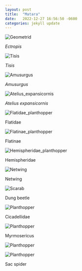 ```yaml
---
layout: post
title:  "Matara"
date:   2022-12-27 16:56:50 -0600
categories: jekyll update
---
```




![Geometrid](/assets/Salgala/Geometrid.jpg)

_Ectropis_

![Tisis](/assets/Salgala/Tisis.jpg)

_Tisis_

![Amusurgus](/assets/Salgala/Amusurgus.jpg)

_Amusurgus_

![Atelius_expansicornis](/assets/Salgala/Atelius_expansicornis.jpg)

_Atelius expansicornis_

![Flatidae_planthopper](/assets/Salgala/Flatidae_planthopper.jpg)

Flatidae

![Flatinae_planthopper](/assets/Salgala/Flatinae_planthopper.jpg)

Flatinae

![Hemispheridae_planthopper](/assets/Salgala/Hemispheridae_planthopper.jpg)

Hemispheridae

![Netwing](/assets/Salgala/Netwing.jpg)

Netwing

![Scarab](/assets/Salgala/Scarab.jpg)

Dung beetle

![Planthopper](/assets/Salgala/Planthopper.jpg)

Cicadellidae

![Planthopper](/assets/Salgala/Myrmosericus.jpg)

Myrmosericus


![Planthopper](/assets/Salgala/Clubionidae.jpg)

![Planthopper](/assets/Salgala/Clubionidae1.jpg)

Sac spider